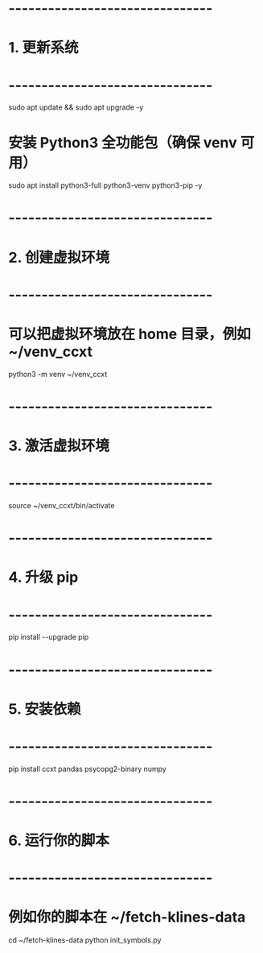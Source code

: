 # -------------------------------
# 1. 更新系统
# -------------------------------
sudo apt update && sudo apt upgrade -y

# 安装 Python3 全功能包（确保 venv 可用）
sudo apt install python3-full python3-venv python3-pip -y

# -------------------------------
# 2. 创建虚拟环境
# -------------------------------
# 可以把虚拟环境放在 home 目录，例如 ~/venv_ccxt
python3 -m venv ~/venv_ccxt

# -------------------------------
# 3. 激活虚拟环境
# -------------------------------
source ~/venv_ccxt/bin/activate

# -------------------------------
# 4. 升级 pip
# -------------------------------
pip install --upgrade pip

# -------------------------------
# 5. 安装依赖
# -------------------------------
pip install ccxt pandas psycopg2-binary numpy

# -------------------------------
# 6. 运行你的脚本
# -------------------------------
# 例如你的脚本在 ~/fetch-klines-data
cd ~/fetch-klines-data
python init_symbols.py
